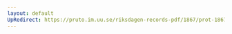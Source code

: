 ```yaml
---
layout: default
UpRedirect: https://pruto.im.uu.se/riksdagen-records-pdf/1867/prot-1867--ak--306/prot-1867--ak--306_032.pdf
---
```

